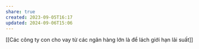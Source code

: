 ```yaml
---
share: true
created: 2023-09-05T16:17
updated: 2024-09-06T15:06
---
```


[[Các công ty con cho vay từ các ngân hàng lớn là để lách giới hạn lãi suất]] 
